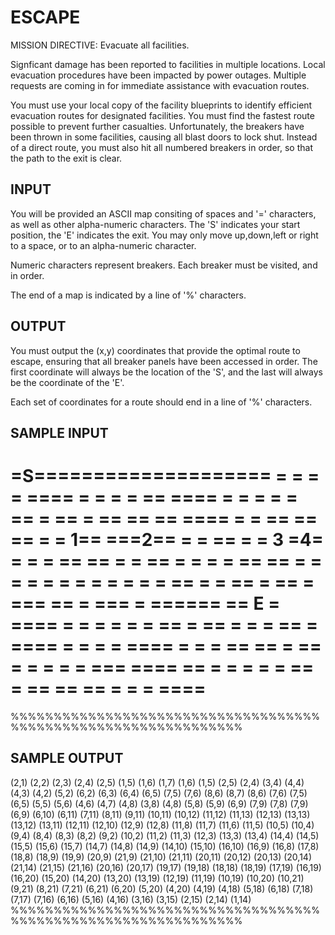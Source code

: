 <!-- RATING: MEDIUM -->
<!-- NAME:  ESCAPE -->
<!-- GENERATOR: generate.pl -->
# ESCAPE

MISSION DIRECTIVE: Evacuate all facilities.

Signficant damage has been reported to facilities in multiple locations. Local evacuation procedures have been impacted by power outages. Multiple requests are coming in for immediate assistance with evacuation routes.

You must use your local copy of the facility blueprints to identify efficient evacuation routes for designated facilities. You must find the fastest route possible to prevent further casualties. Unfortunately, the breakers have been thrown in some facilities, causing all blast doors to lock shut. Instead of a direct route, you must also hit all numbered breakers in order, so that the path to the exit is clear.
 
## INPUT
You will be provided an ASCII map consiting of spaces and '=' characters, as well as other alpha-numeric characters. The 'S' indicates your start position, the 'E' indicates the exit. You may only move up,down,left or right to a space, or to an alpha-numeric character.

Numeric characters represent breakers. Each breaker must be visited, and in order.

The end of a map is indicated by a line of '%' characters.

## OUTPUT
You must output the (x,y) coordinates that provide the optimal route to escape, ensuring that all breaker panels have been accessed in order. The first coordinate will always be the location of the 'S', and the last will always be the coordinate of the 'E'.

Each set of coordinates for a route should end in a line of '%' characters.

## SAMPLE INPUT
=S====================
= =   =    =      ====
= = = = ==   ====  = =
=   = =   ==  = ==   =
  ==   ==  ==     ====
 =   =  ==  == ==  = =
1== ===2== =   = ==  =
= 3  =4=    = =   = ==
== =   = == = = =    =
== == = = = =    = = =
= =       =  = = ==  =
= == = ==  =  ===   ==
=  ===   =   ====== ==
E =  ====  =    =    =
=  = =  == = ==  = = =
==     = ====  =  =  =
= ==== =   =  = ==  ==
=       == = =  =  = =
=== ====     ==   =  =
=     = = ==    =   ==
== ==       = = = ====
======================
%%%%%%%%%%%%%%%%%%%%%%%%%%%%%%%%%%%%%%%%%%%%%%%%%%%%%%%%%%%%%%%

## SAMPLE OUTPUT
(2,1)
(2,2)
(2,3)
(2,4)
(2,5)
(1,5)
(1,6)
(1,7)
(1,6)
(1,5)
(2,5)
(2,4)
(3,4)
(4,4)
(4,3)
(4,2)
(5,2)
(6,2)
(6,3)
(6,4)
(6,5)
(7,5)
(7,6)
(8,6)
(8,7)
(8,6)
(7,6)
(7,5)
(6,5)
(5,5)
(5,6)
(4,6)
(4,7)
(4,8)
(3,8)
(4,8)
(5,8)
(5,9)
(6,9)
(7,9)
(7,8)
(7,9)
(6,9)
(6,10)
(6,11)
(7,11)
(8,11)
(9,11)
(10,11)
(10,12)
(11,12)
(11,13)
(12,13)
(13,13)
(13,12)
(13,11)
(12,11)
(12,10)
(12,9)
(12,8)
(11,8)
(11,7)
(11,6)
(11,5)
(10,5)
(10,4)
(9,4)
(8,4)
(8,3)
(8,2)
(9,2)
(10,2)
(11,2)
(11,3)
(12,3)
(13,3)
(13,4)
(14,4)
(14,5)
(15,5)
(15,6)
(15,7)
(14,7)
(14,8)
(14,9)
(14,10)
(15,10)
(16,10)
(16,9)
(16,8)
(17,8)
(18,8)
(18,9)
(19,9)
(20,9)
(21,9)
(21,10)
(21,11)
(20,11)
(20,12)
(20,13)
(20,14)
(21,14)
(21,15)
(21,16)
(20,16)
(20,17)
(19,17)
(19,18)
(18,18)
(18,19)
(17,19)
(16,19)
(16,20)
(15,20)
(14,20)
(13,20)
(13,19)
(12,19)
(11,19)
(10,19)
(10,20)
(10,21)
(9,21)
(8,21)
(7,21)
(6,21)
(6,20)
(5,20)
(4,20)
(4,19)
(4,18)
(5,18)
(6,18)
(7,18)
(7,17)
(7,16)
(6,16)
(5,16)
(4,16)
(3,16)
(3,15)
(2,15)
(2,14)
(1,14)
%%%%%%%%%%%%%%%%%%%%%%%%%%%%%%%%%%%%%%%%%%%%%%%%%%%%%%%%%%%%%%%
